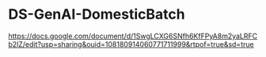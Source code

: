 # DS-GenAI-DomesticBatch
https://docs.google.com/document/d/1SwgLCXG6SNfh6KfFPyA8m2yaLRFCb2lZ/edit?usp=sharing&ouid=108180914060771711999&rtpof=true&sd=true

